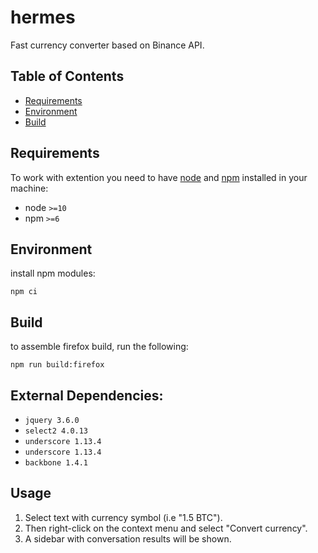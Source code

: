 # hermes
Fast currency converter based on Binance API.

## Table of Contents
  - [Requirements](#requirements)
  - [Environment](#environment)
  - [Build](#build)

## Requirements

To work with extention you need to have [node](https://nodejs.org) and [npm](https://www.npmjs.com) installed in your machine:

* node `>=10`
* npm `>=6`

## Environment

install npm modules:

```npm ci```

## Build

to assemble firefox build, run the following:

```npm run build:firefox```

## External Dependencies:

* ```jquery 3.6.0```
* ```select2 4.0.13```
* ```underscore 1.13.4```
* ```underscore 1.13.4```
* ```backbone 1.4.1```

## Usage

1. Select text with currency symbol (i.e "1.5 BTC"). 
2. Then right-click on the context menu and select "Convert currency". 
1. A sidebar with conversation results will be shown.